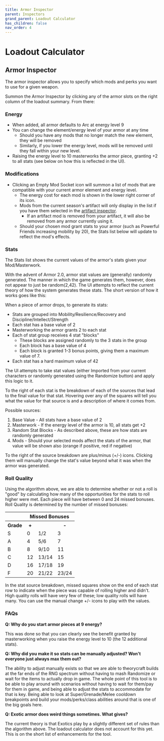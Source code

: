 ```yaml
---
title: Armor Inspector
parent: Inspectors
grand_parent: Loadout Calculator
has_children: false
nav_order: 4
---
```


# Loadout Calculator

## Armor Inspector

The armor inspector allows you to specify which mods and perks you want to use for a given weapon. 

Summon the Armor Inspector by clicking any of the armor slots on the right column of the loadout summary. From there:

### Energy

* When added, all armor defaults to Arc at energy level 9
* You can change the element/energy level of your armor at any time
	* Should you have any mods that no longer match the new element, they will be removed
	* Similarly, if you lower the energy level, mods will be removed until they fall within your new level.
* Raising the energy level to 10 masterworks the armor piece, granting +2 to all stats (see below on how this is reflected in the UI).


### Modifications

* Clicking an Empty Mod Socket icon will summon a list of mods that are compatible with your current armor element and energy level.
	* The energy cost for each mod is shown in the lower right corner of its icon.
	* Mods from the current season's artifact will only display in the list if you have them selected in the [artifact inspector](./artifact-inspector.html).
		* If an artifact mod is removed from your artifact, it will also be removed from any armor currently using it.
	* Should your chosen mod grant stats to your armor (such as Powerful Friends increasing mobility by 20), the Stats list below will update to reflect the mod's effects.

### Stats

The Stats list shows the current values of the armor's stats given your Mod/Masterwork. 

With the advent of Armor 2.0, armor stat values are (generally) randomly generated. The manner in which the game generates them, however, does not appear to just be random(2,42). The UI attempts to reflect the current theory of how the system generates these stats. The short version of how it works goes like this:

When a piece of armor drops, to generate its stats:

* Stats are grouped into Mobility/Resilience/Recovery and Discipline/Intellect/Strength
* Each stat has a base value of 2
* Masterworking the armor grants 2 to each stat
* Each of stat group receives 4 stat "blocks"
	* These blocks are assigned randomly to the 3 stats in the group
	* Each block has a base value of 4
	* Each block is granted 1-3 bonus points, giving them a maximum value of 7.
* Each stat has a hard maximum value of 42

The UI attempts to take stat values (either Imported from your current characters or randomly generated using the Randomize button) and apply this logic to it. 

To the right of each stat is the breakdown of each of the sources that lead to the final value for that stat. Hovering over any of the squares will tell you what the value for that source is and a description of where it comes from.

Possible sources:

1. Base Value - All stats have a base value of 2
2. Masterwork - If the energy level of the armor is 10, all stats get +2
3. Random Stat Blocks - As described above, these are how stats are randomly generated
4. Mods - Should your selected mods affect the stats of the armor, that value will be shown also (orange if positive, red if negative)

To the right of the source breakdown are plus/minus (+/-) icons. Clicking them will manually change the stat's value beyond what it was when the armor was generated.

### Roll Quality

Using the algorithm above, we are able to determine whether or not a roll is "good" by calculating how many of the opportunities for the stats to roll higher were met. Each piece will have between 0 and 24 missed bonuses. Roll Quality is determined by the number of missed bonuses:

<table>
<tr><th>&nbsp;</th><th colspan="3">Missed Bonuses</th></tr>
<tr><th>Grade</th><th>+</th><th>&nbsp;</th><th>-</th></tr>
<tr><td>S</td><td>0</td><td>1/2</td><td>3</td></tr>
<tr><td>A</td><td>4</td><td>5/6</td><td>7</td></tr>
<tr><td>B</td><td>8</td><td>9/10</td><td>11</td></tr>
<tr><td>C</td><td>12</td><td>13/14</td><td>15</td></tr>
<tr><td>D</td><td>16</td><td>17/18</td><td>19</td></tr>
<tr><td>F</td><td>20</td><td>21/22</td><td>23/24</td></tr>
</table>

In the stat source breakdown, missed squares show on the end of each stat row to indicate when the piece was capable of rolling higher and didn't. High quality rolls will have very few of these; low quality rolls will have many. You can use the manual change +/- icons to play with the values.

### FAQs

**Q: Why do you start armor pieces at 9 energy?**

This was done so that you can clearly see the benefit granted by masterworking when you raise the energy level to 10 (the 12 additional stats).

**Q: Why did you make it so stats can be manually adjusted? Won't everyone just always max them out?**

The ability to adjust manually exists so that we are able to theorycraft builds at the far ends of the RNG spectrum without having to mash Randomize or wait for the items to actually drop in game. The whole point of this tool is to be able to play around with scenarios without having to wait for them/pay for them in game, and being able to adjust the stats to accommodate for that is key. Being able to look at Super/Grenade/Melee cooldown breakpoints and build your mods/perks/class abilities around that is one of the big goals here.

**Q: Exotic armor does weird things sometimes. What gives?**

The current theory is that Exotics play by a slightly different set of rules than the algorithm above. The loadout calculator does not account for this yet. This is on the short list of enhancements for the tool.